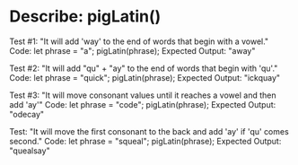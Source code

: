 # Describe: pigLatin()

Test #1: "It will add 'way' to the end of words that begin with a vowel."
Code:
let phrase = "a";
pigLatin(phrase);
Expected Output: "away"

Test #2: "It will add "qu" + "ay" to the end of words that begin with 'qu'."
Code:
let phrase = "quick";
pigLatin(phrase);
Expected Output: "ickquay"

Test #3: "It will move consonant values until it reaches a vowel and then add 'ay'"
Code:
let phrase = "code";
pigLatin(phrase);
Expected Output: "odecay"

Test: "It will move the first consonant to the back and add 'ay' if 'qu' comes second."
Code:
let phrase = "squeal";
pigLatin(phrase);
Expected Output: "quealsay"
